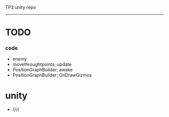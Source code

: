 TP3 unity repo

---

# TODO


### code
- enemy
- movethroughtpoints; update
- PositionGraphBuilder; awake
- PositionGraphBuilder; OnDrawGizmos

# unity
- ////
